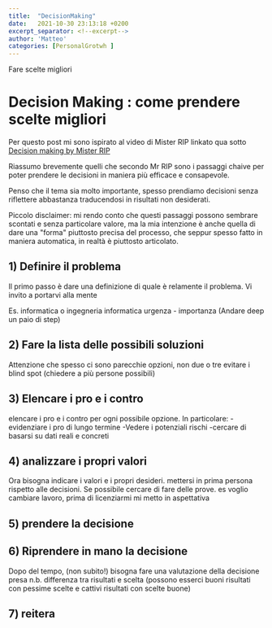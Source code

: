 ```yaml
---
title:  "DecisionMaking"
date:   2021-10-30 23:13:18 +0200
excerpt_separator: <!--excerpt-->
author: 'Matteo'
categories: [PersonalGrotwh ]
---
```

Fare scelte migliori
<!--excerpt-->

# Decision Making : come prendere scelte migliori


Per questo post mi sono ispirato al video di Mister RIP linkato qua sotto
[Decision making by Mister RIP](https://www.youtube.com/watch?v=PvXdD9w4SFs)

Riassumo brevemente quelli che secondo Mr RIP sono i passaggi chaive per poter prendere le decisioni in maniera più efficace e consapevole.

Penso che il tema sia molto importante, spesso prendiamo decisioni senza riflettere abbastanza traducendosi in risultati non desiderati. 

Piccolo disclaimer: mi rendo conto che questi passaggi possono sembrare scontati e senza particolare valore, ma la mia intenzione è anche quella di dare una "forma" piuttosto precisa del processo, che seppur spesso fatto in maniera automatica, in realtà è piuttosto articolato.


## 1) Definire il problema
Il primo passo è dare una definizione di quale è relamente il problema. Vi invito a portarvi alla mente 

Es. informatica o ingegneria informatica
urgenza - importanza
(Andare deep un paio di step)


## 2) Fare la lista delle possibili soluzioni
Attenzione che spesso ci sono parecchie opzioni, non due o tre
evitare i blind spot (chiedere a più persone possibili)

## 3) Elencare i pro e i contro 
elencare i pro e i contro per ogni possibile opzione. 
In particolare: 
-evidenziare i pro di lungo termine
-Vedere i potenziali rischi
-cercare di basarsi su dati reali e concreti

## 4) analizzare i propri valori
Ora bisogna indicare i valori e i propri desideri. mettersi in prima persona rispetto alle decisioni.
Se possibile cercare di fare delle prove. es voglio cambiare lavoro, prima di licenziarmi mi metto in aspettativa

## 5) prendere la decisione


## 6) Riprendere in mano la decisione
Dopo del tempo, (non subito!) bisogna fare una valutazione della decisione presa 
n.b. differenza tra risultati e scelta (possono esserci buoni risultati con pessime scelte e cattivi risultati con scelte buone)


## 7) reitera



